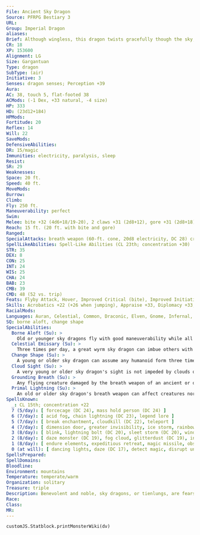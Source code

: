 ```yaml
---
File: Ancient Sky Dragon
Source: PFRPG Bestiary 3
URL: 
Group: Imperial Dragon
aliases: 
Brief: Although wingless, this dragon twists gracefully though the sky, its scales reflecting the shifting hues of the heavens.
CR: 18
XP: 153600
Alignment: LG
Size: Gargantuan
Type: dragon
SubType: (air)
Initiative: 3
Senses: dragon senses; Perception +39
Aura: 
AC: 38, touch 5, flat-footed 38
ACMods: (-1 Dex, +33 natural, -4 size)
HP: 333
HD: (23d12+184)
HPMods: 
Fortitude: 20
Reflex: 14
Will: 22
SaveMods: 
DefensiveAbilities: 
DR: 15/magic
Immunities: electricity, paralysis, sleep
Resist: 
SR: 29
Weaknesses: 
Space: 20 ft.
Speed: 40 ft.
MoveMods: 
Burrow: 
Climb: 
Fly: 250 ft.
Maneuverability: perfect
Swim: 
Melee: bite +32 (4d6+18/19-20), 2 claws +31 (2d8+12), gore +31 (2d8+18), tail slap +29 (2d8+18)
Reach: 15 ft. (20 ft. with bite and gore)
Ranged: 
SpecialAttacks: breath weapon (60-ft. cone, 20d8 electricity, DC 28) crush (DC 28; 2d6+18), grounding breath, primal lightning, tail sweep (DC 28; 2d6+18),
SpellLikeAbilities: Spell-Like Abilities (CL 23th; concentration +30)  At Will-call lightning storm (DC 22), control winds (DC 22), detect evil, feather fall, gust of wind (DC 19)
STR: 35
DEX: 8
CON: 25
INT: 24
WIS: 25
CHA: 24
BAB: 23
CMB: 39
CMD: 48 (52 vs. trip)
Feats: Flyby Attack, Hover, Improved Critical (bite), Improved Initiative, Iron Will, Lightning Reflexes, Lunge, Multiattack, Skill Focus (Perception), Toughness, Vital Strike, Weapon Focus (bite)
Skills: Acrobatics +22 (+26 when jumping), Appraise +33, Diplomacy +33, Fly +27, Heal +33, Knowledge (arcana) +33, Knowledge (geography) +33, Knowledge (planes) +33, Knowledge (religion) +33, Perception +39, Perform (sing) +30, Sense Motive +33, Spellcraft +33
RacialMods: 
Languages: Auran, Celestial, Common, Draconic, Elven, Gnome, Infernal, Sylvan
SQ: borne aloft, change shape
SpecialAbilities:
  Borne Aloft (Su): >
    Old or younger sky dragons fly with good maneuverability while all older sky dragons have perfect.
  Celestial Emissary (Su): >
    Three times per day, a great wyrm sky dragon can imbue others with the celestial aspect of the oracle spell divine vessel*, but it can only be cast on another willing creature of good alignment.
  Change Shape (Su): >
    A young or older sky dragon can assume any humanoid form three times per day as if using polymorph.
  Cloud Sight (Su): >
    A very young or older sky dragon's sight is not impeded by clouds or fog, or by spells that create areas of fog.
  Grounding Breath (Su): >
    Any flying creature damaged by the breath weapon of an ancient or older sky dragon must make a Fortitude save with the same DC as the sky dragon's breath weapon or lose the ability to fly for 1d4 rounds.
  Primal Lightning (Su): >
    An old or older sky dragon's breath weapon can affect creatures normally immune or resistant to electricity damage. A creature immune to electricity damage still takes half damage from the breath weapon (no damage with a successful saving throw). Resistant creatures' electricity resistance is treated as 10 less than normal.
SpellsKnown:
  _: CL 15th; concentration +22
  7 (5/day): [ forcecage (DC 24), mass hold person (DC 24) ]
  6 (7/day): [ acid fog, chain lightning (DC 23), legend lore ]
  5 (7/day): [ break enchantment, cloudkill (DC 22), teleport ]
  4 (7/day): [ dimension door, greater invisibility, ice storm, rainbow pattern (DC 21) ]
  3 (8/day): [ blink, lightning bolt (DC 20), sleet storm (DC 20), wind wall ]
  2 (8/day): [ daze monster (DC 19), fog cloud, glitterdust (DC 19), invisibility, resist energy ]
  1 (8/day): [ endure elements, expeditious retreat, magic missile, obscuring mist, shocking grasp ]
  0 (at will): [ dancing lights, daze (DC 17), detect magic, disrupt undead, mage hand, mending, message, ray of frost, read magic ]
SpellsPrepared: 
SpellDomains: 
Bloodline: 
Environment: mountains
Temperature: temperate/warm
Organization: solitary
Treasure: triple
Description: Benevolent and noble, sky dragons, or tienlungs, are fearsome champions of good and protectors of those in need. They are often sought out for their wise council, which they grant only to the deserving and true.
Race: 
Class: 
MR: 
---
```

```dataviewjs
customJS.Statblock.printMonsterWiki(dv)
```

